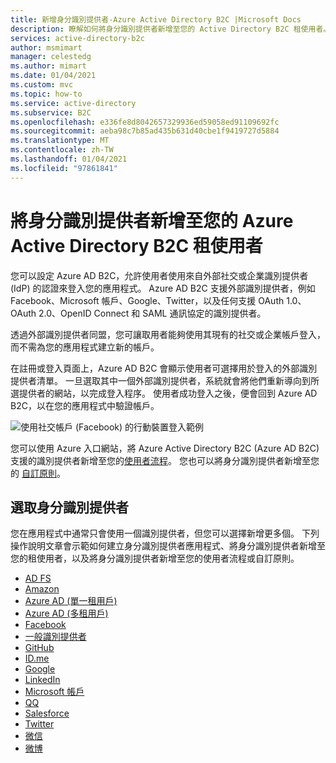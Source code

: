 ```yaml
---
title: 新增身分識別提供者-Azure Active Directory B2C |Microsoft Docs
description: 瞭解如何將身分識別提供者新增至您的 Active Directory B2C 租使用者。
services: active-directory-b2c
author: msmimart
manager: celestedg
ms.author: mimart
ms.date: 01/04/2021
ms.custom: mvc
ms.topic: how-to
ms.service: active-directory
ms.subservice: B2C
ms.openlocfilehash: e336fe8d8042657329936ed59058ed91109692fc
ms.sourcegitcommit: aeba98c7b85ad435b631d40cbe1f9419727d5884
ms.translationtype: MT
ms.contentlocale: zh-TW
ms.lasthandoff: 01/04/2021
ms.locfileid: "97861841"
---
```

# <a name="add-an-identity-provider-to-your-azure-active-directory-b2c-tenant"></a>將身分識別提供者新增至您的 Azure Active Directory B2C 租使用者

您可以設定 Azure AD B2C，允許使用者使用來自外部社交或企業識別提供者 (IdP) 的認證來登入您的應用程式。 Azure AD B2C 支援外部識別提供者，例如 Facebook、Microsoft 帳戶、Google、Twitter，以及任何支援 OAuth 1.0、OAuth 2.0、OpenID Connect 和 SAML 通訊協定的識別提供者。

透過外部識別提供者同盟，您可讓取用者能夠使用其現有的社交或企業帳戶登入，而不需為您的應用程式建立新的帳戶。

在註冊或登入頁面上，Azure AD B2C 會顯示使用者可選擇用於登入的外部識別提供者清單。 一旦選取其中一個外部識別提供者，系統就會將他們重新導向到所選提供者的網站，以完成登入程序。 使用者成功登入之後，便會回到 Azure AD B2C，以在您的應用程式中驗證帳戶。

![使用社交帳戶 (Facebook) 的行動裝置登入範例](media/add-identity-provider/external-idp.png)

您可以使用 Azure 入口網站，將 Azure Active Directory B2C (Azure AD B2C) 支援的識別提供者新增至您的[使用者流程](user-flow-overview.md)。 您也可以將身分識別提供者新增至您的 [自訂原則](custom-policy-get-started.md)。

## <a name="select-an-identity-provider"></a>選取身分識別提供者

您在應用程式中通常只會使用一個識別提供者，但您可以選擇新增更多個。 下列操作說明文章會示範如何建立身分識別提供者應用程式、將身分識別提供者新增至您的租使用者，以及將身分識別提供者新增至您的使用者流程或自訂原則。

* [AD FS](identity-provider-adfs.md)
* [Amazon](identity-provider-amazon.md)
* [Azure AD (單一租用戶)](identity-provider-azure-ad-single-tenant.md)
* [Azure AD (多租用戶)](identity-provider-azure-ad-multi-tenant.md)
* [Facebook](identity-provider-facebook.md)
* [一般識別提供者](identity-provider-generic-openid-connect.md)
* [GitHub](identity-provider-github.md)
* [ID.me](identity-provider-id-me.md)
* [Google](identity-provider-google.md)
* [LinkedIn](identity-provider-linkedin.md)
* [Microsoft 帳戶](identity-provider-microsoft-account.md)
* [QQ](identity-provider-qq.md)
* [Salesforce](identity-provider-salesforce-saml.md)
* [Twitter](identity-provider-twitter.md)
* [微信](identity-provider-wechat.md)
* [微博](identity-provider-weibo.md)
